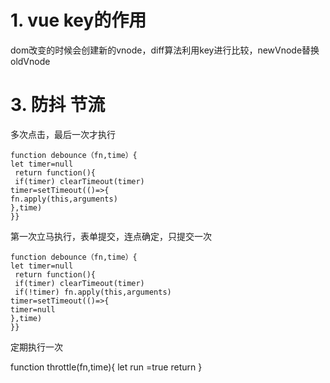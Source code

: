 # 1. vue key的作用
dom改变的时候会创建新的vnode，diff算法利用key进行比较，newVnode替换oldVnode
# 3. 防抖 节流
多次点击，最后一次才执行
```
function debounce（fn,time）{
let timer=null
 return function(){    
 if(timer) clearTimeout(timer)
timer=setTimeout(()=>{
fn.apply(this,arguments)
},time)
}}
```
第一次立马执行，表单提交，连点确定，只提交一次
```
function debounce（fn,time）{
let timer=null
 return function(){   
 if(timer) clearTimeout(timer)
 if(!timer) fn.apply(this,arguments)
timer=setTimeout(()=>{
timer=null
},time)
}}
```
定期执行一次

function throttle(fn,time){
let run =true
return
}


